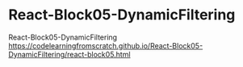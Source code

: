 # React-Block05-DynamicFiltering
React-Block05-DynamicFiltering https://codelearningfromscratch.github.io/React-Block05-DynamicFiltering/react-block05.html
